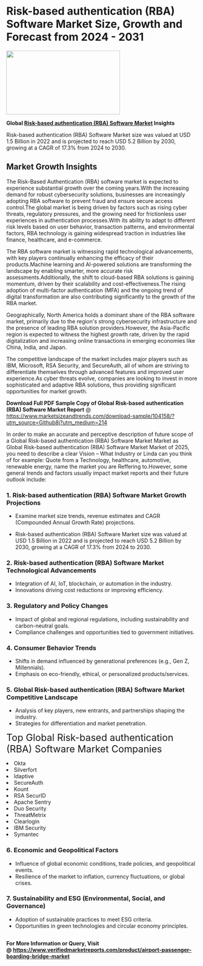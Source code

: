 <H1>Risk-based authentication (RBA) Software Market Size, Growth and Forecast from 2024 - 2031</H1><img class="aligncenter size-medium wp-image-584254" src="https://thirdeyenews.in/wp-content/uploads/2024/09/Global-Market-Research-300x168.jpeg" alt="" width="300" height="168" /><p><strong>Global&nbsp;<a href="https://www.marketsizeandtrends.com/download-sample/104158/?utm_source=Github8j?utm_medium=214">Risk-based authentication (RBA) Software Market</a> Insights</strong></p><p>Risk-based authentication (RBA) Software Market size was valued at USD 1.5 Billion in 2022 and is projected to reach USD 5.2 Billion by 2030, growing at a CAGR of 17.3% from 2024 to 2030.</p><p><h2>Market Growth Insights</h2> <p>The Risk-Based Authentication (RBA) software market is expected to experience substantial growth over the coming years.With the increasing demand for robust cybersecurity solutions, businesses are increasingly adopting RBA software to prevent fraud and ensure secure access control.The global market is being driven by factors such as rising cyber threats, regulatory pressures, and the growing need for frictionless user experiences in authentication processes.With its ability to adapt to different risk levels based on user behavior, transaction patterns, and environmental factors, RBA technology is gaining widespread traction in industries like finance, healthcare, and e-commerce.</p> <p>The RBA software market is witnessing rapid technological advancements, with key players continually enhancing the efficacy of their products.Machine learning and AI-powered solutions are transforming the landscape by enabling smarter, more accurate risk assessments.Additionally, the shift to cloud-based RBA solutions is gaining momentum, driven by their scalability and cost-effectiveness.The rising adoption of multi-factor authentication (MFA) and the ongoing trend of digital transformation are also contributing significantly to the growth of the RBA market.</p> <p>Geographically, North America holds a dominant share of the RBA software market, primarily due to the region's strong cybersecurity infrastructure and the presence of leading RBA solution providers.However, the Asia-Pacific region is expected to witness the highest growth rate, driven by the rapid digitalization and increasing online transactions in emerging economies like China, India, and Japan.</p> <p>The competitive landscape of the market includes major players such as IBM, Microsoft, RSA Security, and SecureAuth, all of whom are striving to differentiate themselves through advanced features and improved user experience.As cyber threats evolve, companies are looking to invest in more sophisticated and adaptive RBA solutions, thus providing significant opportunities for market growth.</p> <p><span class=""><strong>Download Full PDF Sample Copy of Global Risk-based authentication (RBA) Software Market Report</strong> @ <a href="https://www.marketsizeandtrends.com/download-sample/104158/?utm_source=Github8j?utm_medium=214" target="_blank">https://www.marketsizeandtrends.com/download-sample/104158/?utm_source=Github8j?utm_medium=214</a></span></p><p>In order to make an accurate and perceptive description of future scope of a Global&nbsp;Risk-based authentication (RBA) Software Market Market as Global&nbsp;Risk-based authentication (RBA) Software Market Market of 2025, you need to describe a clear Vision &ndash; What Industry or Linda can you think of for example: Quote from a Technology, healthcare, automotive, renewable energy, name the market you are Reffering to.However, some general trends and factors usually impact market reports and their future outlook include:</p><h3>1.&nbsp;<strong>Risk-based authentication (RBA) Software Market Growth Projections</strong></h3><ul><li>Examine market size trends, revenue estimates and CAGR (Compounded Annual Growth Rate) projections.</li><li><p>Risk-based authentication (RBA) Software Market size was valued at USD 1.5 Billion in 2022 and is projected to reach USD 5.2 Billion by 2030, growing at a CAGR of 17.3% from 2024 to 2030.</p></li></ul><h3>2.&nbsp;<strong>Risk-based authentication (RBA) Software Market Technological Advancements</strong></h3><ul><li>Integration of AI, IoT, blockchain, or automation in the industry.</li><li>Innovations driving cost reductions or improving efficiency.</li></ul><h3>3.&nbsp;<strong>Regulatory and Policy Changes</strong></h3><ul><li>Impact of global and regional regulations, including sustainability and carbon-neutral goals.</li><li>Compliance challenges and opportunities tied to government initiatives.</li></ul><h3>4.&nbsp;<strong>Consumer Behavior Trends</strong></h3><ul><li>Shifts in demand influenced by generational preferences (e.g., Gen Z, Millennials).</li><li>Emphasis on eco-friendly, ethical, or personalized products/services.</li></ul><h3>5.&nbsp;<strong>Global Risk-based authentication (RBA) Software Market Competitive Landscape</strong></h3><ul><li>Analysis of key players, new entrants, and partnerships shaping the industry.</li><li>Strategies for differentiation and market penetration.</li></ul><p data-pm-slice="1 1 []"><span style="color: inherit; font-family: inherit; font-size: 25px;">Top Global Risk-based authentication (RBA) Software Market Companies</span></p><div class="" data-test-id=""><p><li>Okta</li><li> Silverfort</li><li> Idaptive</li><li> SecureAuth</li><li> Kount</li><li> RSA SecurID</li><li> Apache Sentry</li><li> Duo Security</li><li> ThreatMetrix</li><li> Clearlogin</li><li> IBM Security</li><li> Symantec</li></p></div><h3>6.&nbsp;<strong>Economic and Geopolitical Factors</strong></h3><ul><li>Influence of global economic conditions, trade policies, and geopolitical events.</li><li>Resilience of the market to inflation, currency fluctuations, or global crises.</li></ul><h3>7.&nbsp;<strong>Sustainability and ESG (Environmental, Social, and Governance)</strong></h3><ul><li>Adoption of sustainable practices to meet ESG criteria.</li><li>Opportunities in green technologies and circular economy principles.</li></ul><h2><strong style="font-size: 14px;">For More Information or Query, Visit @&nbsp;</strong><a style="background-color: #ffffff; font-size: 14px;" href="https://www.marketsizeandtrends.com/report/risk-based-authentication-rba-software-market/" target="_blank">https://www.verifiedmarketreports.com/product/airport-passenger-boarding-bridge-market</a></h2>